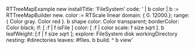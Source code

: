 RTTreeMapExample new installTitle: 'FileSystem' 
		code:
		'
| b color |
b := RTTreeMapBuilder new.
color := RTScale linear 
	domain: { 0. 12000.};
	range: { Color gray. Color red }.
b shape
	color: Color transparent;
	borderColor: Color black;
	if: [ :f | f isFile ] color: [ :f | color scale: f size sqrt ].
b 
	leafWeight: [:f | f size sqrt ]; 
	explore: FileSystem disk workingDirectory
	nesting: #directories
	leaves: #files.
b build.
^ b view'
	